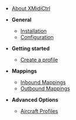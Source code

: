 <!-- docs/_sidebar.md -->

* [About XMidiCtrl](/)

* **General**
  * [Installation](installation.md)
  * [Configuration](configuration.md)

* **Getting started**
  * [Create a profile](create_profile.md)

* **Mappings**
  * [Inbound Mappings](inbound_mapping.md)
  * [Outbound Mappings](outbound_mapping.md)

* **Advanced Options**
  * [Aircraft Profiles](profile.md)  

